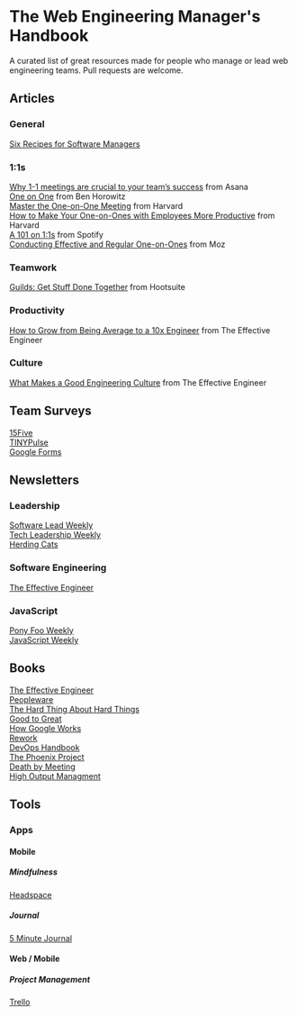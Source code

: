 # The Web Engineering Manager's Handbook
A curated list of great resources made for people who manage or lead web engineering teams. Pull requests are welcome.

## Articles
### General
[Six Recipes for Software Managers](http://eng.localytics.com/six-recipes-for-software-managers/)

### 1:1s
[Why 1-1 meetings are crucial to your team’s success](https://blog.asana.com/2015/05/workstyle-what-is-a-1-1/) from Asana    
[One on One](http://www.bhorowitz.com/one_on_one) from Ben Horowitz    
[Master the One-on-One Meeting](http://hbswk.hbs.edu/item/master-the-one-on-one-meeting) from Harvard    
[How to Make Your One-on-Ones with Employees More Productive](https://hbr.org/2016/08/how-to-make-your-one-on-ones-with-employees-more-productive) from Harvard    
[A 101 on 1:1s](https://labs.spotify.com/2015/12/16/a-101-on-11s/) from Spotify   
[Conducting Effective and Regular One-on-Ones](https://moz.com/blog/conducting-effective-and-regular-oneonones) from Moz

### Teamwork
[Guilds: Get Stuff Done Together](http://code.hootsuite.com/guilds/) from Hootsuite       

### Productivity
[How to Grow from Being Average to a 10x Engineer](http://www.theeffectiveengineer.com/blog/how-to-become-a-10x-engineer) from The Effective Engineer    

### Culture
[What Makes a Good Engineering Culture](http://www.theeffectiveengineer.com/blog/what-makes-a-good-engineering-culture) from The Effective Engineer 

## Team Surveys
[15Five](https://www.15five.com/)    
[TINYPulse](https://www.tinypulse.com/)    
[Google Forms](https://www.google.com/forms/about/)

## Newsletters
### Leadership
[Software Lead Weekly](http://softwareleadweekly.com/)    
[Tech Leadership Weekly](http://www.techleadershipweekly.com/)    
[Herding Cats](https://herdingcats.curated.co/)    

### Software Engineering
[The Effective Engineer](http://www.theeffectiveengineer.com/)    

### JavaScript
[Pony Foo Weekly](https://ponyfoo.com/weekly)    
[JavaScript Weekly](http://javascriptweekly.com/)

## Books
[The Effective Engineer](https://www.theeffectiveengineer.com/book)    
[Peopleware](https://www.amazon.com/Peopleware-Productive-Projects-Teams-3rd/dp/0321934113/ref=dp_ob_title_bk)   
[The Hard Thing About Hard Things](https://www.amazon.com/dp/B00DQ845EA)     
[Good to Great](https://www.amazon.com/Good-Great-Some-Companies-Others-ebook/dp/B0058DRUV6/ref=pd_sim_351_15)    
[How Google Works](https://www.amazon.com/How-Google-Works/dp/B00MOZPSYW/ref=tmm_aud_swatch_0?_encoding=UTF8&qid=&sr=)    
[Rework](https://www.amazon.com/Rework-Jason-Fried-ebook/dp/B002MUAJ2A/ref=pd_sim_351_21)  
[DevOps Handbook](https://www.amazon.com/DevOps-Handbook-World-Class-Reliability-Organizations/dp/1942788002)   
[The Phoenix Project](https://www.amazon.com/Phoenix-Project-DevOps-Helping-Business-ebook/dp/B00AZRBLHO/ref=sr_1_1)   
[Death by Meeting](https://www.amazon.com/Death-Meeting-Leadership-Business-Lencioni-ebook/dp/B008L03W7O/ref=pd_sim_351_40)   
[High Output Managment](https://www.amazon.com/dp/B015VACHOK/ref=dp-kindle-redirect?_encoding=UTF8&btkr=1)    

## Tools
### Apps
#### Mobile
##### Mindfulness
[Headspace](https://www.headspace.com/)

##### Journal
[5 Minute Journal](https://www.intelligentchange.com/products/the-five-minute-journal)

#### Web / Mobile
##### Project Management
[Trello](https://trello.com/)
